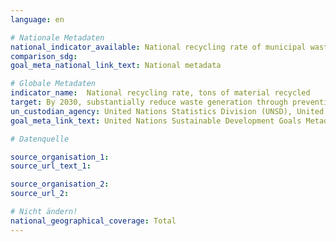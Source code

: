 ```yaml
---
language: en

# Nationale Metadaten
national_indicator_available: National recycling rate of municipal waste <br> Municipal waste recycled
comparison_sdg:
goal_meta_national_link_text: National metadata

# Globale Metadaten
indicator_name:  National recycling rate, tons of material recycled
target: By 2030, substantially reduce waste generation through prevention, reduction, recycling and reuse
un_custodian_agency: United Nations Statistics Division (UNSD), United Nations Environment Programme (UNEP)
goal_meta_link_text: United Nations Sustainable Development Goals Metadata

# Datenquelle

source_organisation_1:
source_url_text_1:

source_organisation_2:
source_url_2:

# Nicht ändern!
national_geographical_coverage: Total
---
```

